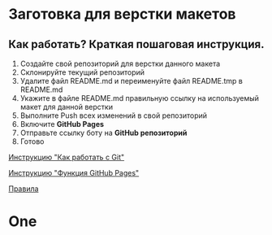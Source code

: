# Заготовка для верстки макетов

## Как работать? Краткая пошаговая инструкция.
1. Создайте свой репозиторий для верстки данного макета
2. Склонируйте текущий репозиторий
3. Удалите файл README.md и переименуйте файл README.tmp в README.md
4. Укажите в файле README.md правильную ссылку на используемый макет для данной верстки
5. Выполните Push всех изменений в свой репозиторий
6. Включите **GitHub Pages**
7. Отправьте ссылку боту на **GitHub репозиторий** 
8. Готово

[Инструкцию "Как работать с Git"](https://figmatohtml.notion.site/Git-4f6201ace2ae4f109cc3ec74feb1961b)  

[Инструкцию "Функция GitHub Pages"](https://figmatohtml.notion.site/GitHub-Pages-6266e77074274a728ace3bb60b355986)  

[Правила](https://figmatohtml.notion.site/7d3e52a516734f99935b08c56d3d7d50)
# One
